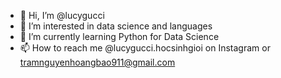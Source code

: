 - 👋 Hi, I’m @lucygucci
- 👀 I’m interested in data science and languages
- 🌱 I’m currently learning Python for Data Science
- 📫 How to reach me @lucygucci.hocsinhgioi on Instagram or tramnguyenhoangbao911@gmail.com

<!---
lucygucci/lucygucci is a ✨ special ✨ repository because its `README.md` (this file) appears on your GitHub profile.
You can click the Preview link to take a look at your changes.
--->
